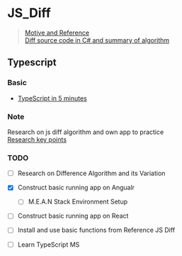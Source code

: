 # JS_Diff
>[Motive and Reference](https://github.com/kpdecker/jsdiff) <br />
>[Diff source code in C# and summary of algorithm](http://www.mathertel.de/Diff/)

## Typescript
### Basic
 - [TypeScript in 5 minutes](https://www.typescriptlang.org/docs/handbook/typescript-in-5-minutes.html)

### Note
Research on js diff algorithm and own app to practice <br />
[Research key points](Note/README.md)

### TODO
- [ ] Research on Difference Algorithm and its Variation
- [x] Construct basic running app on Angualr 
  - [ ] M.E.A.N Stack Environment Setup
- [ ] Construct basic running app on React
- [ ] Install and use basic functions from Reference JS Diff
- [ ] Learn TypeScript MS 


